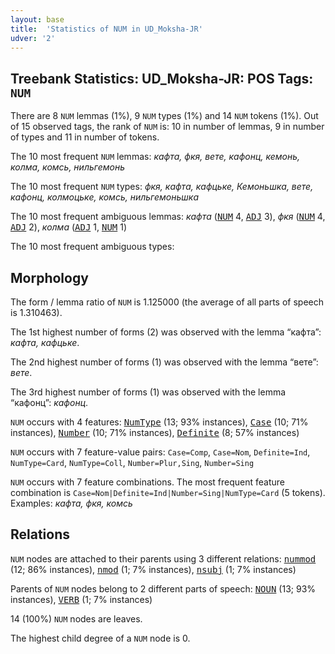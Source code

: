 ```yaml
---
layout: base
title:  'Statistics of NUM in UD_Moksha-JR'
udver: '2'
---
```


## Treebank Statistics: UD_Moksha-JR: POS Tags: `NUM`

There are 8 `NUM` lemmas (1%), 9 `NUM` types (1%) and 14 `NUM` tokens (1%).
Out of 15 observed tags, the rank of `NUM` is: 10 in number of lemmas, 9 in number of types and 11 in number of tokens.

The 10 most frequent `NUM` lemmas: <em>кафта, фкя, вете, кафонц, кемонь, колма, комсь, нильгемонь</em>

The 10 most frequent `NUM` types:  <em>фкя, кафта, кафцьке, Кемоньшка, вете, кафонц, колмоцьке, комсь, нильгемоньшка</em>

The 10 most frequent ambiguous lemmas: <em>кафта</em> (<tt><a href="mdf_jr-pos-NUM.html">NUM</a></tt> 4, <tt><a href="mdf_jr-pos-ADJ.html">ADJ</a></tt> 3), <em>фкя</em> (<tt><a href="mdf_jr-pos-NUM.html">NUM</a></tt> 4, <tt><a href="mdf_jr-pos-ADJ.html">ADJ</a></tt> 2), <em>колма</em> (<tt><a href="mdf_jr-pos-ADJ.html">ADJ</a></tt> 1, <tt><a href="mdf_jr-pos-NUM.html">NUM</a></tt> 1)

The 10 most frequent ambiguous types:  



## Morphology

The form / lemma ratio of `NUM` is 1.125000 (the average of all parts of speech is 1.310463).

The 1st highest number of forms (2) was observed with the lemma “кафта”: <em>кафта, кафцьке</em>.

The 2nd highest number of forms (1) was observed with the lemma “вете”: <em>вете</em>.

The 3rd highest number of forms (1) was observed with the lemma “кафонц”: <em>кафонц</em>.

`NUM` occurs with 4 features: <tt><a href="mdf_jr-feat-NumType.html">NumType</a></tt> (13; 93% instances), <tt><a href="mdf_jr-feat-Case.html">Case</a></tt> (10; 71% instances), <tt><a href="mdf_jr-feat-Number.html">Number</a></tt> (10; 71% instances), <tt><a href="mdf_jr-feat-Definite.html">Definite</a></tt> (8; 57% instances)

`NUM` occurs with 7 feature-value pairs: `Case=Comp`, `Case=Nom`, `Definite=Ind`, `NumType=Card`, `NumType=Coll`, `Number=Plur,Sing`, `Number=Sing`

`NUM` occurs with 7 feature combinations.
The most frequent feature combination is `Case=Nom|Definite=Ind|Number=Sing|NumType=Card` (5 tokens).
Examples: <em>кафта, фкя, комсь</em>


## Relations

`NUM` nodes are attached to their parents using 3 different relations: <tt><a href="mdf_jr-dep-nummod.html">nummod</a></tt> (12; 86% instances), <tt><a href="mdf_jr-dep-nmod.html">nmod</a></tt> (1; 7% instances), <tt><a href="mdf_jr-dep-nsubj.html">nsubj</a></tt> (1; 7% instances)

Parents of `NUM` nodes belong to 2 different parts of speech: <tt><a href="mdf_jr-pos-NOUN.html">NOUN</a></tt> (13; 93% instances), <tt><a href="mdf_jr-pos-VERB.html">VERB</a></tt> (1; 7% instances)

14 (100%) `NUM` nodes are leaves.

The highest child degree of a `NUM` node is 0.

